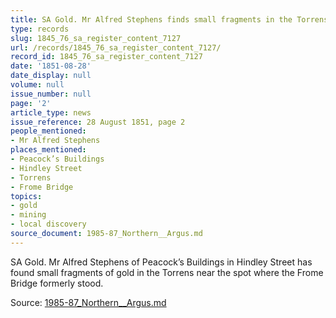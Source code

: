 ```yaml
---
title: SA Gold. Mr Alfred Stephens finds small fragments in the Torrens
type: records
slug: 1845_76_sa_register_content_7127
url: /records/1845_76_sa_register_content_7127/
record_id: 1845_76_sa_register_content_7127
date: '1851-08-28'
date_display: null
volume: null
issue_number: null
page: '2'
article_type: news
issue_reference: 28 August 1851, page 2
people_mentioned:
- Mr Alfred Stephens
places_mentioned:
- Peacock’s Buildings
- Hindley Street
- Torrens
- Frome Bridge
topics:
- gold
- mining
- local discovery
source_document: 1985-87_Northern__Argus.md
---
```


SA Gold.  Mr Alfred Stephens of Peacock’s Buildings in Hindley Street has found small fragments of gold in the Torrens near the spot where the Frome Bridge formerly stood.

Source: [1985-87_Northern__Argus.md](/downloads/markdown/1985-87_Northern__Argus.md)
